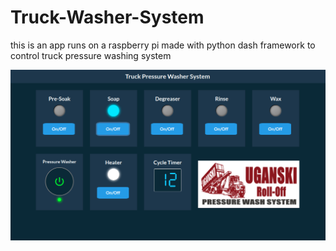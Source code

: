 # Truck-Washer-System

this is an app runs on a raspberry pi made with python dash framework to control truck pressure washing system 


![alt text](https://github.com/Mazen72/Truck-Washer-System/blob/master/final_panel.png)

